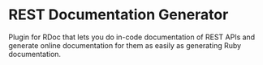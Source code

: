 REST Documentation Generator
==
Plugin for RDoc that lets you do in-code documentation of REST APIs and generate online documentation for them as easily as generating Ruby documentation.
